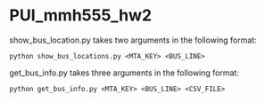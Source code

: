 # PUI_mmh555_hw2

show_bus_location.py takes two arguments in the following format:

    python show_bus_locations.py <MTA_KEY> <BUS_LINE>

get_bus_info.py takes three arguments in the following format:

    python get_bus_info.py <MTA_KEY> <BUS_LINE> <CSV_FILE>
